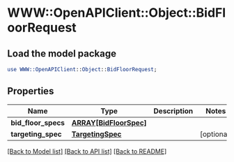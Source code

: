 # WWW::OpenAPIClient::Object::BidFloorRequest

## Load the model package
```perl
use WWW::OpenAPIClient::Object::BidFloorRequest;
```

## Properties
Name | Type | Description | Notes
------------ | ------------- | ------------- | -------------
**bid_floor_specs** | [**ARRAY[BidFloorSpec]**](BidFloorSpec.md) |  | 
**targeting_spec** | [**TargetingSpec**](TargetingSpec.md) |  | [optional] 

[[Back to Model list]](../README.md#documentation-for-models) [[Back to API list]](../README.md#documentation-for-api-endpoints) [[Back to README]](../README.md)


